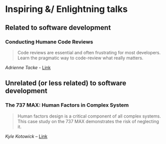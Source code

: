 # Inspiring &/ Enlightning talks

## Related to software development

### Conducting Humane Code Reviews

> Code reviews are essential and often frustrating for most developers. Learn the pragmatic way to code-review what really matters.

*Adrienne Tacke* - [Link](https://www.youtube.com/watch?v=X9PJky1hjOE)

## Unrelated (or less related) to software development

### The 737 MAX: Human Factors in Complex System 

> Human factors design is a critical component of all complex systems. This case study on the 737 MAX demonstrates the risk of neglecting it.

*Kyle Kotowick* – [Link](https://www.youtube.com/watch?v=R7PNS0QEw0w)
